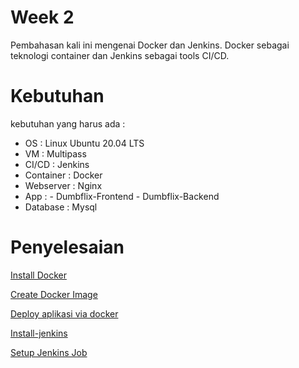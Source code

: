 # Week 2
Pembahasan kali ini mengenai Docker dan Jenkins. Docker sebagai teknologi container dan Jenkins sebagai tools CI/CD.

# Kebutuhan
kebutuhan yang harus ada :
- OS        : Linux Ubuntu 20.04 LTS
- VM        : Multipass 
- CI/CD     : Jenkins
- Container : Docker
- Webserver : Nginx
- App       : - Dumbflix-Frontend
              - Dumbflix-Backend
- Database  : Mysql

# Penyelesaian

[Install Docker](install-docker.md)

[Create Docker Image](create-docker-image.md)

[Deploy aplikasi via docker](deploy-aplikasi.md)

[Install-jenkins](install-jenkins.md)

[Setup Jenkins Job](Setup-Jenkins.md)
